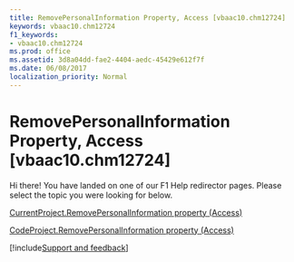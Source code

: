 ```yaml
---
title: RemovePersonalInformation Property, Access [vbaac10.chm12724]
keywords: vbaac10.chm12724
f1_keywords:
- vbaac10.chm12724
ms.prod: office
ms.assetid: 3d8a04dd-fae2-4404-aedc-45429e612f7f
ms.date: 06/08/2017
localization_priority: Normal
---
```



# RemovePersonalInformation Property, Access [vbaac10.chm12724]

Hi there! You have landed on one of our F1 Help redirector pages. Please select the topic you were looking for below.

[CurrentProject.RemovePersonalInformation property (Access)](http://msdn.microsoft.com/library/d98f2b2a-304f-8d27-14ad-55407f335f1e%28Office.15%29.aspx)

[CodeProject.RemovePersonalInformation property (Access)](http://msdn.microsoft.com/library/e5332cce-31a9-6aed-11d3-9aa1329123a8%28Office.15%29.aspx)

[!include[Support and feedback](~/includes/feedback-boilerplate.md)]